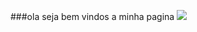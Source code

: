 ###ola seja bem vindos a minha pagina  ![](https://tenor.com/pt-BR/view/google-fu-keanu-i-know-google-fu-gif-18590077)
